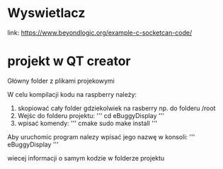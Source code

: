 # Wyswietlacz
link: https://www.beyondlogic.org/example-c-socketcan-code/

# projekt w QT creator
Główny folder z plikami projekowymi

W celu kompilacji kodu na raspberry należy:
1. skopiować cały folder gdziekolwiek na rasberry np. do folderu /root
2. Wejśc do folderu projektu:
'''
cd eBuggyDisplay
'''
3. wpisać komendy:
'''
cmake
sudo make install
'''

Aby uruchomic program nalezy wpisać jego nazwę w konsoli:
'''
eBuggyDisplay
'''


wiecej informacji o samym kodzie w folderze projektu
